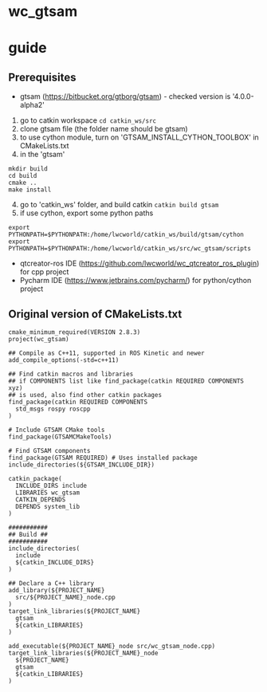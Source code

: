 # wc_gtsam
guide
===================================================
Prerequisites
------
- gtsam (https://bitbucket.org/gtborg/gtsam) - checked version is '4.0.0-alpha2' 
1. go to catkin workspace ```cd catkin_ws/src```
2. clone gtsam file (the folder name should be gtsam)
3. to use cython module, turn on 'GTSAM_INSTALL_CYTHON_TOOLBOX' in CMakeLists.txt
3. in the 'gtsam'
```
mkdir build
cd build
cmake ..
make install
```
4. go to 'catkin_ws' folder, and build catkin ```catkin build gtsam```
5. if use cython, export some python paths
```
export PYTHONPATH=$PYTHONPATH:/home/lwcworld/catkin_ws/build/gtsam/cython
export PYTHONPATH=$PYTHONPATH:/home/lwcworld/catkin_ws/src/wc_gtsam/scripts
```

- qtcreator-ros IDE (https://github.com/lwcworld/wc_qtcreator_ros_plugin) for cpp project
- Pycharm IDE (https://www.jetbrains.com/pycharm/) for python/cython project

Original version of CMakeLists.txt
------
```
cmake_minimum_required(VERSION 2.8.3)
project(wc_gtsam)

## Compile as C++11, supported in ROS Kinetic and newer
add_compile_options(-std=c++11)

## Find catkin macros and libraries
## if COMPONENTS list like find_package(catkin REQUIRED COMPONENTS xyz)
## is used, also find other catkin packages
find_package(catkin REQUIRED COMPONENTS
  std_msgs rospy roscpp
)

# Include GTSAM CMake tools
find_package(GTSAMCMakeTools)

# Find GTSAM components
find_package(GTSAM REQUIRED) # Uses installed package
include_directories(${GTSAM_INCLUDE_DIR})

catkin_package(
  INCLUDE_DIRS include
  LIBRARIES wc_gtsam
  CATKIN_DEPENDS
  DEPENDS system_lib
)

###########
## Build ##
###########
include_directories(
  include
  ${catkin_INCLUDE_DIRS}
)

## Declare a C++ library
add_library(${PROJECT_NAME}
  src/${PROJECT_NAME}_node.cpp
)
target_link_libraries(${PROJECT_NAME}
  gtsam
  ${catkin_LIBRARIES}
)

add_executable(${PROJECT_NAME}_node src/wc_gtsam_node.cpp)
target_link_libraries(${PROJECT_NAME}_node
  ${PROJECT_NAME}
  gtsam
  ${catkin_LIBRARIES}
)
```
